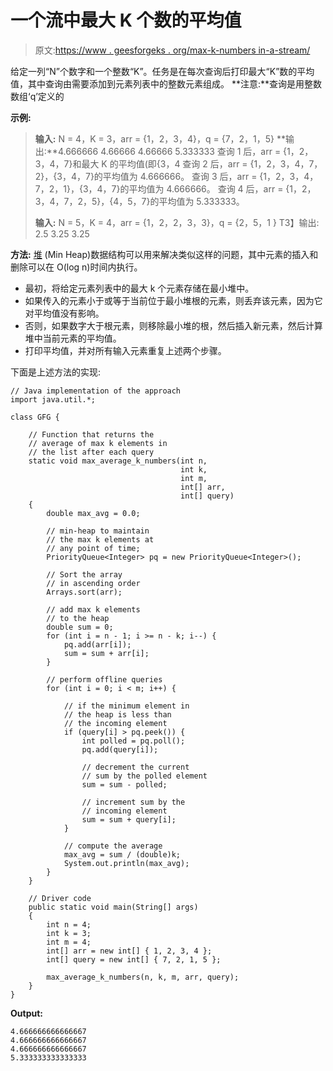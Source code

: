 # 一个流中最大 K 个数的平均值

> 原文:[https://www . geesforgeks . org/max-k-numbers in-a-stream/](https://www.geeksforgeeks.org/average-of-max-k-numbers-in-a-stream/)

给定一列“N”个数字和一个整数“K”。任务是在每次查询后打印最大“K”数的平均值，其中查询由需要添加到元素列表中的整数元素组成。
**注意:**查询是用整数数组‘q’定义的

**示例:**

> **输入:** N = 4，K = 3，arr = {1，2，3，4}，q = {7，2，1，5}
> **输出:**4.666666
> 4.66666
> 4.66666
> 5.333333
> 查询 1 后，arr = {1，2，3，4，7}和最大 K 的平均值(即{3，4
> 查询 2 后，arr = {1，2，3，4，7，2}，{3，4，7}的平均值为 4.666666。
> 查询 3 后，arr = {1，2，3，4，7，2，1}，{3，4，7}的平均值为 4.666666。
> 查询 4 后，arr = {1，2，3，4，7，2，5}，{4，5，7}的平均值为 5.333333。
> 
> **输入:** N = 5，K = 4，arr = {1，2，2，3，3}，q = {2，5，1 }
> T3】输出: 2.5
> 3.25
> 3.25

**方法:** [堆](https://www.geeksforgeeks.org/binary-heap/) (Min Heap)数据结构可以用来解决类似这样的问题，其中元素的插入和删除可以在 O(log n)时间内执行。

*   最初，将给定元素列表中的最大 k 个元素存储在最小堆中。
*   如果传入的元素小于或等于当前位于最小堆根的元素，则丢弃该元素，因为它对平均值没有影响。
*   否则，如果数字大于根元素，则移除最小堆的根，然后插入新元素，然后计算堆中当前元素的平均值。
*   打印平均值，并对所有输入元素重复上述两个步骤。

下面是上述方法的实现:

```
// Java implementation of the approach
import java.util.*;

class GFG {

    // Function that returns the
    // average of max k elements in
    // the list after each query
    static void max_average_k_numbers(int n,
                                      int k,
                                      int m,
                                      int[] arr,
                                      int[] query)
    {
        double max_avg = 0.0;

        // min-heap to maintain
        // the max k elements at
        // any point of time;
        PriorityQueue<Integer> pq = new PriorityQueue<Integer>();

        // Sort the array
        // in ascending order
        Arrays.sort(arr);

        // add max k elements
        // to the heap
        double sum = 0;
        for (int i = n - 1; i >= n - k; i--) {
            pq.add(arr[i]);
            sum = sum + arr[i];
        }

        // perform offline queries
        for (int i = 0; i < m; i++) {

            // if the minimum element in
            // the heap is less than
            // the incoming element
            if (query[i] > pq.peek()) {
                int polled = pq.poll();
                pq.add(query[i]);

                // decrement the current
                // sum by the polled element
                sum = sum - polled;

                // increment sum by the
                // incoming element
                sum = sum + query[i];
            }

            // compute the average
            max_avg = sum / (double)k;
            System.out.println(max_avg);
        }
    }

    // Driver code
    public static void main(String[] args)
    {
        int n = 4;
        int k = 3;
        int m = 4;
        int[] arr = new int[] { 1, 2, 3, 4 };
        int[] query = new int[] { 7, 2, 1, 5 };

        max_average_k_numbers(n, k, m, arr, query);
    }
}
```

**Output:**

```
4.666666666666667
4.666666666666667
4.666666666666667
5.333333333333333

```